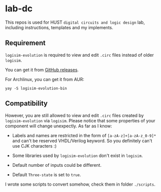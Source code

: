 # lab-dc

This repos is used for HUST `digital circuits and logic design` lab, including instructions, templates and my implements.

## Requirement

`logisim-evolution` is required to view and edit `.circ` files instead of older `logisim`.

You can get it from [GitHub releases](https://github.com/reds-heig/logisim-evolution/releases).

For Archlinux, you can get it from AUR:

```shell
yay -S logisim-evolution-bin
```

## Compatibility

However, you are still allowed to view and edit `.circ` files created by `logisim-evolution` via `logisim`. Please notice that some properties of your component will change unexpectly. As far as I know:

* Labels and names are restricted in the form of `[a-zA-z]+[a-zA-z_0-9]*` and can't be reserved VHDL/Verilog keyword. So you definitely can't use CJK characters :)

* Some libraries used by `logisim-evolution` don't exist in `logisim`.

* Default number of inputs could be different.

* Default `Three-state` is set to `true`.

I wrote some scripts to convert somehow, check them in folder `./scripts`.